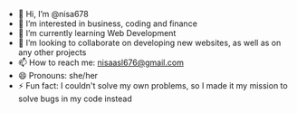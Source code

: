 - 👋 Hi, I’m @nisa678
- 👀 I’m interested in business, coding and finance
- 🌱 I’m currently learning Web Development
- 💞️ I’m looking to collaborate on developing new websites, as well as on any other projects
- 📫 How to reach me: nisaasl676@gmail.com
- 😄 Pronouns: she/her
- ⚡ Fun fact: I couldn't solve my own problems, so I made it my mission to solve bugs in my code instead 

<!---
nisa678/nisa678 is a ✨ special ✨ repository because its `README.md` (this file) appears on your GitHub profile.
You can click the Preview link to take a look at your changes.
--->
